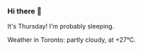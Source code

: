 ### Hi there :wave:

It's Thursday! I'm probably sleeping.

Weather in Toronto: partly cloudy, at +27°C.

